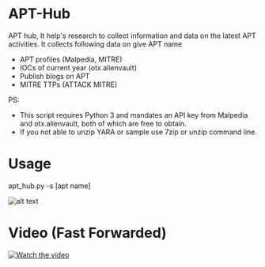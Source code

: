 # APT-Hub
APT hub, It help's research to collect information and data on the latest APT activities. It collects following data on give APT name

- APT profiles (Malpedia, MITRE)
- IOCs of current year (otx.alienvault)
- Publish blogs on APT
- MITRE TTPs (ATTACK MITRE)

PS: 
- This script requires Python 3 and mandates an API key from Malpedia and otx.alienvault, both of which are free to obtain.
- If you not able to unzip YARA or sample use 7zip or unzip command line.


# Usage

apt_hub.py -s [apt name]

![alt text](https://i.ibb.co/PFtzXmN/APT-hub.png)

# Video (Fast Forwarded)
[![Watch the video](https://img.youtube.com/vi/vx9hee0NnqI/0.jpg)](https://www.youtube.com/watch?v=vx9hee0NnqI)
